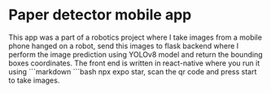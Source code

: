 <h1>
  Paper detector mobile app
</h1>
<p>
  This app was a part of a robotics project where I take images from a mobile phone hanged on a robot, send this images to flask backend where I perform the image prediction using YOLOv8 model and return the bounding boxes coordinates.
  The front end is written in react-native where you run it using ```markdown 
  ```bash npx expo star, scan the qr code and press start to take images.
</p>
